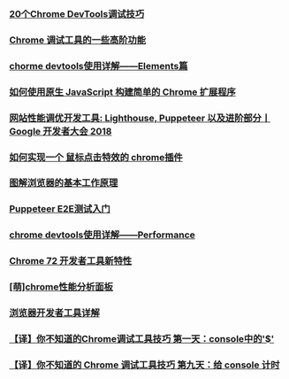 ### [20个Chrome DevTools调试技巧](https://blog.fundebug.com/2018/08/22/art-of-debugging-with-chrome-devtools/)
### [Chrome 调试工具的一些高阶功能](http://eux.baidu.com/blog/fe/Chrome%E8%B0%83%E8%AF%95%E5%B7%A5%E5%85%B7%E7%9A%84%E4%B8%80%E4%BA%9B%E9%AB%98%E9%98%B6%E5%8A%9F%E8%83%BD)
### [chorme devtools使用详解——Elements篇](https://juejin.im/post/5b8e4820f265da438151b753)
### [如何使用原生 JavaScript 构建简单的 Chrome 扩展程序](https://juejin.im/post/5b98a58b6fb9a05cec4d92e0)
### [网站性能调优开发工具: Lighthouse, Puppeteer 以及进阶部分丨 Google 开发者大会 2018](https://juejin.im/post/5ba73d1de51d450e551a0d08)
### [如何实现一个 鼠标点击特效的 chrome插件](https://juejin.im/post/5bea918c51882516b9377c4f)
### [图解浏览器的基本工作原理](https://zhuanlan.zhihu.com/p/47407398)
### [Puppeteer E2E测试入门](https://juejin.im/post/5bffb344e51d45378d0d39f4)
### [chrome devtools使用详解——Performance](https://juejin.im/post/5c009115f265da612859d8e2)
### [Chrome 72 开发者工具新特性](https://juejin.im/post/5c06878c5188257c3045d003)
### [[萌]chrome性能分析面板](https://juejin.im/post/5c05b95e6fb9a049e307dd37)
### [浏览器开发者工具详解](https://juejin.im/post/5c08b1826fb9a049a81f1d49)
### [【译】你不知道的Chrome调试工具技巧 第一天：console中的'$'](https://juejin.im/post/5c09a80151882521c81168a2)
### [【译】你不知道的 Chrome 调试工具技巧 第九天：给 console 计时](https://juejin.im/post/5c11809ef265da61141c76f1)
